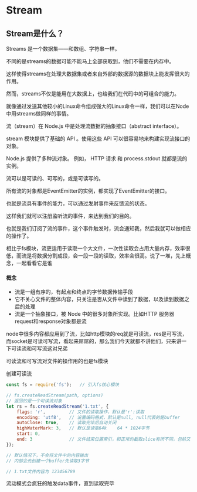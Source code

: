 # Stream



## Stream是什么？

Streams 是一个数据集——和数组、字符串一样。

不同的是streams的数据可能不能马上全部获取到，他们不需要在内存中。

这样使得streams在处理大数据集或者来自外部的数据源的数据块上能发挥很大的作用。



然而，streams不仅是能用在大数据上，也给我们在代码中的可组合的能力。

就像通过发送其他较小的Linux命令组成强大的Linux命令一样，我们可以在Node中用streams做同样的事情。

流（stream）在 Node.js 中是处理流数据的抽象接口（abstract interface）。 

stream 模块提供了基础的 API 。使用这些 API 可以很容易地来构建实现流接口的对象。



Node.js 提供了多种流对象。 例如， HTTP 请求 和 process.stdout 就都是流的实例。

流可以是可读的、可写的，或是可读写的。

所有流的对象都是EventEmitter的实例，都实现了EventEmitter的接口。

也就是流具有事件的能力，可以通过发射事件来反馈流的状态。

这样我们就可以注册监听流的事件，来达到我们的目的。

也就是我们订阅了流的事件，这个事件触发时，流会通知我，然后我就可以做相应的操作了。

 

 相比于fs模块，流更适用于读取一个大文件，一次性读取会占用大量内存，效率很低，而流是将数据分割成段，会一段一段的读取，效率会很高。说了一堆，先上概念，一起看看它是谁 



#### 概念

- 流是一组有序的，有起点和终点的字节数据传输手段
- 它不关心文件的整体内容，只关注是否从文件中读到了数据，以及读到数据之后的处理
- 流是一个抽象接口，被 Node 中的很多对象所实现。比如HTTP 服务器request和response对象都是流

node中很多内容都应用到了流，比如http模块的req就是可读流，res是可写流，而socket是可读可写流，看起来屌屌的，那么我们今天就都不讲他们，只来讲一下可读流和可写流这对兄弟

可读流和可写流对文件的操作用的也是fs模块

 

 创建可读流

```js
const fs = require('fs');   // 引入fs核心模块

// fs.createReadStream(path, options)
// 返回的是一个可读流对象
let rs = fs.createReadStream('1.txt', {
    flags: 'r',         // 文件的读取操作，默认是'r':读取
    encoding: 'utf8',   // 设置编码格式，默认是null, null代表的是buffer
    autoClose: true,    // 读取完毕后自动关闭
    highWaterMark: 3,   // 默认是读取64k    64 * 1024字节
    start: 0,
    end: 3              // 文件结束位置索引，和正常的截取slice有所不同，包前又包后(包括自己结束的位置)
});

// 默认情况下，不会将文件中的内容输出
// 内部会先创建一个buffer先读取3字节

// 1.txt文件内容为 123456789
```

 

 

 流动模式会疯狂的触发data事件，直到读取完毕 

 

 